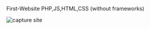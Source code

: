 First-Website PHP,JS,HTML,CSS
(without frameworks)

![capture site](https://github.com/NoeCalmes/First-Website/assets/68471197/4df70c40-d466-4816-a1cb-ecda3edc38ef)
